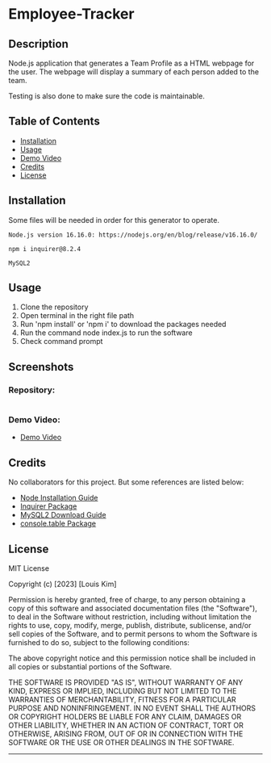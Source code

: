 # Employee-Tracker

## Description

Node.js application that generates a Team Profile as a HTML webpage for the user. The webpage will display a summary of each person added to the team.

Testing is also done to make sure the code is maintainable.


## Table of Contents

- [Installation](#installation)
- [Usage](#usage)
- [Demo Video](#demovideo)
- [Credits](#credits)
- [License](#license)

## Installation
Some files will be needed in order for this generator to operate.

```
Node.js version 16.16.0: https://nodejs.org/en/blog/release/v16.16.0/
```

```
npm i inquirer@8.2.4
```

```
MySQL2
```

## Usage
1. Clone the repository
2. Open terminal in the right file path
3. Run 'npm install' or 'npm i' to download the packages needed
4. Run the command node index.js to run the software
5. Check command prompt


## Screenshots


### Repository:
```

```

### Demo Video:

- [Demo Video]()

## Credits

No collaborators for this project. But some references are listed below:

- [Node Installation Guide](https://coding-boot-camp.github.io/full-stack/nodejs/how-to-install-nodejs/)
- [Inquirer Package](https://www.npmjs.com/package/inquirer/v/8.2.4/)
- [MySQL2 Download Guide](https://coding-boot-camp.github.io/full-stack/mysql/mysql-installation-guide)
- [console.table Package](https://www.npmjs.com/package/console.table)

## License

MIT License

Copyright (c) [2023] [Louis Kim]

Permission is hereby granted, free of charge, to any person obtaining a copy
of this software and associated documentation files (the "Software"), to deal
in the Software without restriction, including without limitation the rights
to use, copy, modify, merge, publish, distribute, sublicense, and/or sell
copies of the Software, and to permit persons to whom the Software is
furnished to do so, subject to the following conditions:

The above copyright notice and this permission notice shall be included in all
copies or substantial portions of the Software.

THE SOFTWARE IS PROVIDED "AS IS", WITHOUT WARRANTY OF ANY KIND, EXPRESS OR
IMPLIED, INCLUDING BUT NOT LIMITED TO THE WARRANTIES OF MERCHANTABILITY,
FITNESS FOR A PARTICULAR PURPOSE AND NONINFRINGEMENT. IN NO EVENT SHALL THE
AUTHORS OR COPYRIGHT HOLDERS BE LIABLE FOR ANY CLAIM, DAMAGES OR OTHER
LIABILITY, WHETHER IN AN ACTION OF CONTRACT, TORT OR OTHERWISE, ARISING FROM,
OUT OF OR IN CONNECTION WITH THE SOFTWARE OR THE USE OR OTHER DEALINGS IN THE
SOFTWARE.

---